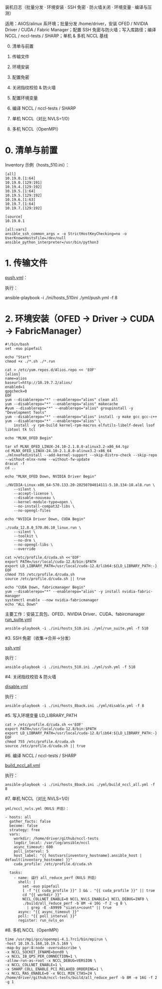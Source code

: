装机日志（批量分发 · 环境安装 · SSH 免密 · 防火墙关闭 · 环境变量 · 编译与压测）

适用：AliOS/alinux 系环境；批量分发 /home/driver，安装 OFED / NVIDIA Driver / CUDA / Fabric Manager；配置 SSH 免密与防火墙；写入库路径；编译 NCCL / nccl-tests / SHARP；单机 & 多机 NCCL 基线

0. 清单与前置

1. 传输文件

2. 环境安装

3. 配置免密

4. 关闭指纹校验 & 防火墙

5. 配置环境变量

6. 编译 NCCL / nccl-tests / SHARP

7. 单机 NCCL（对比 NVLS=1/0）

8. 多机 NCCL（OpenMPI）

# 0. 清单与前置

Inventory 示例（hosts_510.ini）：
```
[all]
10.19.0.[1:64]
10.19.0.[129:191]
10.19.4.[129:192]
10.19.5.[1:64]
10.19.5.[129:192]
10.19.6.[1:63]
10.19.7.[1:64]
10.19.7.[129:192]

[source]
10.19.0.1

[all:vars]
ansible_ssh_common_args = -o StrictHostKeyChecking=no -o UserKnownHostsFile=/dev/null
ansible_python_interpreter=/usr/bin/python3
```


# 1. 传输文件

[push.yml](./yml/push.yml)：

执行：

ansible-playbook -i ./ini/hosts_510ini ./yml/push.yml -f 8


# 2. 环境安装（OFED → Driver → CUDA → FabricManager）
```
#!/bin/bash
set -euo pipefail

echo "Start"
chmod +x ./*.sh ./*.run

cat > /etc/yum.repos.d/Alios.repo << 'EOF'
[alios]
name=alios
baseurl=http://10.19.7.2/alios/
enabled=1
gpgcheck=0
EOF
yum --disablerepo="*" --enablerepo="alios" clean all
yum --disablerepo="*" --enablerepo="alios" makecache
#yum --disablerepo="*" --enablerepo="alios" groupinstall -y "Development Tools"
yum --disablerepo="*" --enablerepo="alios" install -y make gcc gcc-c++
yum --disablerepo="*" --enablerepo="alios" \
    install -y rpm-build kernel-rpm-macros elfutils-libelf-devel lsof libtool tk tcl

echo "MLNX_OFED Begin"

tar xf MLNX_OFED_LINUX-24.10-2.1.8.0-alinux3.2-x86_64.tgz
cd MLNX_OFED_LINUX-24.10-2.1.8.0-alinux3.2-x86_64
./mlnxofedinstall --add-kernel-support --skip-distro-check --skip-repo --without-mlnx-nvme --without-fw-update
dracut -f
cd ..

echo "MLNX_OFED Down, NVIDIA Driver Begin"

./NVIDIA-Linux-x86_64-570.133.20-20250704014111-5.10.134-18.al8.run \
    --silent \
    --accept-license \
    --disable-nouveau \
    --kernel-module-type=open \
    --no-install-compat32-libs \
    --no-opengl-files

echo "NVIDIA Driver Down, CUDA Begin"

./cuda_12.8.0_570.86.10_linux.run \
    --silent \
    --toolkit \
    --no-drm \
    --no-opengl-libs \
    --override
    
cat >/etc/profile.d/cuda.sh <<'EOF'
export PATH=/usr/local/cuda-12.8/bin:$PATH
export LD_LIBRARY_PATH=/usr/local/cuda-12.8/lib64:${LD_LIBRARY_PATH:-}
EOF
chmod 755 /etc/profile.d/cuda.sh
source /etc/profile.d/cuda.sh || true

echo "CUDA Down, fabricmanager Begin"
yum --disablerepo="*" --enablerepo="alios" -y install nvidia-fabric-manager
systemctl enable --now nvidia-fabricmanager
echo "ALL Down"
```
主要工作：安装工具包、OFED、NVIDIA Driver、CUDA、fabircmanager
[run_suite.yml](./yml/run_suite.yml)
```
ansible-playbook -i ./ini/hosts_510.ini ./yml/run_suite.yml -f 510
```


#3. SSH 免密（收集→合并→分发）

[ssh.yml](./yml/ssh.yml)
 

执行：
```
ansible-playbook -i ./ini/hosts_510.ini ./yml/ssh.yml -f 510
```


#4. 关闭指纹校验 & 防火墙

[disable.yml](./yml/disable.yml)


执行：
```
ansible-playbook -i ./ini/hosts_8back.ini ./yml/disable.yml -f 8
```



#5. 写入环境变量 LD_LIBRARY_PATH

```
cat > /etc/profile.d/cuda.sh <<'EOF'
export PATH=/usr/local/cuda-12.8/bin:$PATH
export LD_LIBRARY_PATH=/usr/local/cuda-12.8/lib64:${LD_LIBRARY_PATH:-}
EOF
chmod 755 /etc/profile.d/cuda.sh
source /etc/profile.d/cuda.sh || true
```



#6. 编译 NCCL / nccl-tests / SHARP

[build_nccl_all.yml](./yml/build_nccl_all.yml)


执行：
```
ansible-playbook -i ./ini/hosts_8back.ini ./yml/build_nccl_all.yml -f 8
```


#7. 单机 NCCL（对比 NVLS=1/0）
```
yml/nccl_nvls.yml（NVLS 开启）：

- hosts: all
  gather_facts: false
  become: false
  strategy: free
  vars:
    workdir: /home/driver/github/nccl-tests
    logdir_local: /var/log/ansible/nccl
    async_timeout: 600
    poll_interval: 5
    host_label: "{{ hostvars[inventory_hostname].ansible_host | default(inventory_hostname) }}"
    cuda_profile: /etc/profile.d/cuda.sh

  tasks:
    - name: 运行 all_reduce_perf（NVLS 开启）
      shell: |
        set -euo pipefail
        [ -f "{{ cuda_profile }}" ] && . "{{ cuda_profile }}" || true
        cd "{{ workdir }}"
        NCCL_COLLNET_ENABLE=0 NCCL_NVLS_ENABLE=1 NCCL_DEBUG=INFO \
        ./build/all_reduce_perf -b 8M -e 16G -f 2 -g 8 \
          | grep -E -A9999 "size\s+count" || true
      async: "{{ async_timeout }}"
      poll: "{{ poll_interval }}"
      register: run_nvls_on
```


#8. 多机 NCCL（OpenMPI）
```
time /usr/mpi/gcc/openmpi-4.1.7rc1/bin/mpirun \
-host 10.19.5.168,10.19.5.169 \
-map-by ppr:8:node -oversubscribe \
-x NCCL_SOCKET_IFNAME=bond0 \
-x NCCL_IB_QPS_PER_CONNECTION=1 \
-allow-run-as-root -x NCCL_DEBUG=VERSION \
-x NCCL_COLLNET_ENABLE=1 \
-x SHARP_COLL_ENABLE_PCI_RELAXED_ORDERING=1 \
-x NCCL_RAS_ENABLE=0 -x NCCL_MIN_CTAS=24 \
/home/driver/github/nccl-tests/build/all_reduce_perf -b 8M -e 16G -f 2 -g 1
```
